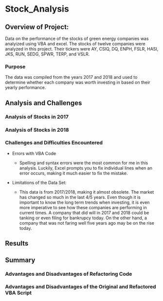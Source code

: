 # Stock_Analysis

## Overview of Project:

Data on the performance of the stocks of green energy companies was analyized using VBA and excel. The stocks of twelve companies were analyzed in this project. Their tickers were AY, CSIQ, DQ, ENPH, FSLR, HASI, JKS, RUN, SEDG, SPWR, TERP, and VSLR.

### Purpose

The data was compiled from the years 2017 and 2018 and used to determine whether each company was worth investing in based on their yearly performance.

## Analysis and Challenges

### Analysis of Stocks in 2017

### Analysis of Stocks in 2018

### Challenges and Difficulties Encountered

- Errors with VBA Code
    * Spelling and syntax errors were the most common for me in this analysis. Luckily, Excel prompts you to fix individual lines when an error occurs, making it much easier to fix the mistake.
  
- Limitations of the Data Set:
    * This data is from 2017/2018, making it almost obsolete. The market has changed so much in the last 4/5 years. Even though it is important to know the long term trends when investing, it is even more imperative to see how these companies are performing in current times. A company that did will in 2017 and 2018 could be tanking or even filing for bankrupcy today. On the other hand, a company that was not faring well five years ago may be on the rise today.

## Results

## Summary

### Advantages and Disadvantages of Refactoring Code

### Advantages and Disadvantages of the Original and Refactored VBA Script

